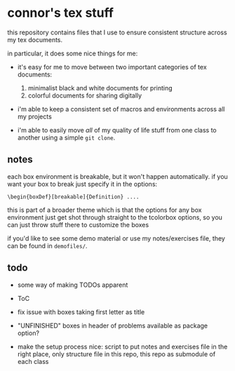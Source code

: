 # connor's tex stuff

this repository contains files that I use to ensure consistent structure across my tex documents.

in particular, it does some nice things for me:

- it's easy for me to move between two important categories of tex documents:

   1. minimalist black and white documents for printing
   2. colorful documents for sharing digitally

- i'm able to keep a consistent set of macros and environments across all my projects

- i'm able to easily move _all_ of my quality of life stuff from one class to another using a simple `git clone`.

## notes

each box environment is breakable, but it won't happen automatically. if you want your box to break just specify it in the options:

`\begin{boxDef}[breakable]{Definition} ....`

this is part of a broader theme which is that the options for any box environment just get shot through straight to the tcolorbox options, so you can just throw stuff there to customize the boxes

if you'd like to see some demo material or use my notes/exercises file, they can be found in `demofiles/`.
## todo
- some way of making TODOs apparent

- ToC

- fix issue with boxes taking first letter as title

- "UNFINISHED" boxes in header of problems available as package option?

- make the setup process nice: script to put notes and exercises file in the right place, only structure file in this repo, this repo as submodule of each class
